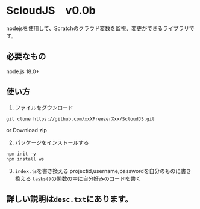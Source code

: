 # ScloudJS　v0.0b
nodejsを使用して、Scratchのクラウド変数を監視、変更ができるライブラリです。

## 必要なもの
node.js 18.0+
## 使い方
1. ファイルをダウンロード
```
git clone https://github.com/xxXFreezerXxx/ScloudJS.git
```
or Download zip

2. パッケージをインストールする
```
npm init -y
npm install ws
```
3. `index.js`を書き換える
projectid,username,passwordを自分のものに書き換える
`tasks()`の関数の中に自分好みのコードを書く

## 詳しい説明は`desc.txt`にあります。